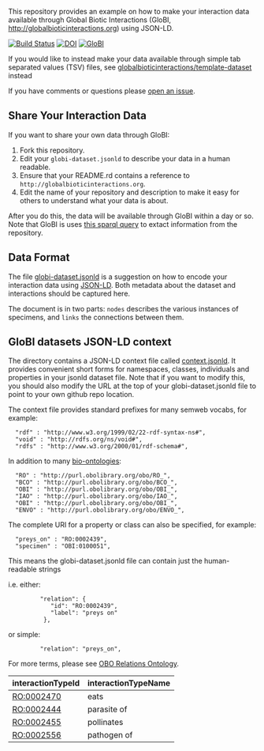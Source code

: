 This repository provides an example on how to make your interaction
data available through Global Biotic Interactions (GloBI,
http://globalbioticinteractions.org) using JSON-LD.

[![Build Status](https://travis-ci.org/globalbioticinteractions/jsonld-template-dataset.svg)](https://travis-ci.org/globalbioticinteractions/jsonld-template-dataset) [![DOI](https://zenodo.org/badge/32360002.svg)](https://zenodo.org/badge/latestdoi/32360002) [![GloBI](http://api.globalbioticinteractions.org/interaction.svg?accordingTo=globalbioticinteractions/jsonld-template-dataset)](http://globalbioticinteractions.org/?accordingTo=globalbioticinteractions/jsonld-template-dataset)


If you would like to instead make your data available through simple tab separated values (TSV) files, see [globalbioticinteractions/template-dataset](https://github.com/globalbioticinteractions/template-dataset) instead

If you have comments or questions please [open an issue](https://github.com/globalbioticinteractions/jsonld-template-dataset/issues/new).

## Share Your Interaction Data
If you want to share your own data through GloBI:

1. Fork this repository.
2. Edit your ```globi-dataset.jsonld``` to describe your data in a human readable.
3. Ensure that your README.rd contains a reference to ```http://globalbioticinteractions.org```. 
4. Edit the name of your repository and description to make it easy for others to understand what your data is about.

After you do this, the data will be available through GloBI within a day or so. Note that GloBI is uses [this sparql query](https://github.com/jhpoelen/eol-globi-data/blob/master/eol-globi-data-sources/src/main/resources/org/eol/globi/data/find-jsonld-interactions.rq) to extact information from the repository.

## Data Format

The file [globi-dataset.jsonld](./globi-dataset.jsonld) is a suggestion on how to encode your interaction data using [JSON-LD](http://jsonld.org). Both metadata about the dataset and interactions should be captured here. 

The document is in two parts: `nodes` describes the various instances of specimens, and `links` the connections between them.

## GloBI datasets JSON-LD context

The directory contains a JSON-LD context file called [context.jsonld](context.jsonld). It provides convenient short forms for namespaces, classes, individuals and properties in your jsonld dataset file. Note that if you want to modify this, you should also modify the URL at the top of your globi-dataset.jsonld file to point to your own github repo location.

The context file provides standard prefixes for many semweb vocabs, for example:

      "rdf" : "http://www.w3.org/1999/02/22-rdf-syntax-ns#",
      "void" : "http://rdfs.org/ns/void#",
      "rdfs" : "http://www.w3.org/2000/01/rdf-schema#",

In addition to many [bio-ontologies](http://obofoundry.org):

      "RO" : "http://purl.obolibrary.org/obo/RO_",
      "BCO" : "http://purl.obolibrary.org/obo/BCO_",
      "OBI" : "http://purl.obolibrary.org/obo/OBI_",
      "IAO" : "http://purl.obolibrary.org/obo/IAO_",
      "OBI" : "http://purl.obolibrary.org/obo/OBI_",
      "ENVO" : "http://purl.obolibrary.org/obo/ENVO_",

The complete URI for a property or class can also be specified, for example:

      "preys_on" : "RO:0002439",
      "specimen" : "OBI:0100051",

This means the globi-dataset.jsonld file can contain just the human-readable strings

i.e. either:

             "relation": {
                "id": "RO:0002439",
                "label": "preys on"
              },

or simple:

             "relation": "preys_on",


For more terms, please see [OBO Relations Ontology](https://code.google.com/p/obo-relations/).
 
interactionTypeId | interactionTypeName 
--- | ---
[RO:0002470](http://www.ontobee.org/browser/rdf.php?o=RO&iri=http://purl.obolibrary.org/obo/RO_0002470) | eats
[RO:0002444](http://www.ontobee.org/browser/rdf.php?o=RO&iri=http://purl.obolibrary.org/obo/RO_0002444) | parasite of
[RO:0002455](http://www.ontobee.org/browser/rdf.php?o=RO&iri=http://purl.obolibrary.org/obo/RO_0002455) | pollinates
[RO:0002556](http://www.ontobee.org/browser/rdf.php?o=RO&iri=http://purl.obolibrary.org/obo/RO_0002556) | pathogen of
